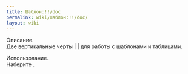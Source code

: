 ```yaml
---
title: Шаблон:!!/doc
permalink: wiki/Шаблон:!!/doc/
layout: wiki
---
```


Описание.  
Две вертикальные черты \| \| для работы с шаблонами и таблицами.

Использование.  
Наберите .

<includeonly>[](Категория:Шаблоны_для_шаблонов "wikilink")</includeonly><noinclude>[](Категория:Документация_шаблонов "wikilink")</noinclude>
